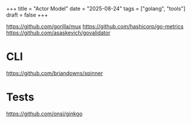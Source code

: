 +++
title = "Actor Model"
date = "2025-08-24"
tags = ["golang", "tools"]
draft = false
+++

https://github.com/gorilla/mux
https://github.com/hashicorp/go-metrics
https://github.com/asaskevich/govalidator

# CLI

https://github.com/briandowns/spinner

# Tests

https://github.com/onsi/ginkgo
